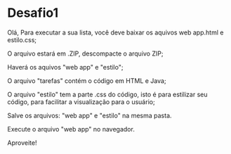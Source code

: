 # Desafio1
Olá,
Para executar a sua lista, você deve baixar os aquivos web app.html e estilo.css;

O arquivo estará em .ZIP, descompacte o arquivo ZIP;

Haverá os aquivos "web app" e "estilo";

O arquivo "tarefas" contém o código em HTML e Java;

O arquivo "estilo" tem a parte .css do código, isto é para estilizar seu código, para facilitar a visualização para o usuário;

Salve os arquivos: "web app" e "estilo" na mesma pasta.

Execute o arquivo "web app" no navegador.

Aproveite!
